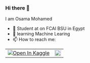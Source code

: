 ### Hi there 👋

I am Osama Mohamed 

- 🔭 Student at on FCAI BSU in Egypt 
- 🌱 learning Machine Learing 
- 📫 How to reach me:   
<table align="center">
  <td>
<a  href="https://www.kaggle.com/osamam0" target="_parent"><img src="https://kaggle.com/static/images/open-in-kaggle.svg" alt="Open In Kaggle "/></a>
  </td>
    <td>
<a  href="https://www.facebook.com/people/Oo-Sama/pfbid0bn6SZ4P5QmmFKBJWFMdq1Ty5oM1EBnUY46CTyJAZEQdV9VJqwhnfmcCm74PASVkCl/?paipv=0&eav=AfZg1W7I9FUw3ZaFqsciJ5e7CkYBLY_DQNoSWxilv68v5BPDaf3Pg_0gH0aDkKH18fI" target="_parent"><img src="https://www.facebook.com/images/fb_icon_325x325.png" alt="Open In Facebook " hight = 20 width = 20 /> </a>
  </td>
  



